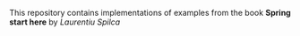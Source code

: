 This repository contains implementations of examples from the book **Spring start here** by _Laurentiu Spilca_
